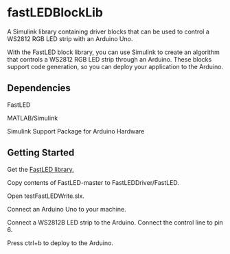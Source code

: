 # fastLEDBlockLib

A Simulink library containing driver blocks that can be used to control a WS2812 RGB LED strip with an Arduino Uno.

With the FastLED block library, you can use Simulink to create an algorithm that controls a WS2812 RGB LED strip through an Arduino. These blocks support code generation, so you can deploy your application to the Arduino.

## Dependencies

FastLED

MATLAB/Simulink

Simulink Support Package for Arduino Hardware

## Getting Started

Get the [FastLED library.](https://github.com/FastLED)

Copy contents of FastLED-master to FastLEDDriver/FastLED.

Open testFastLEDWrite.slx.

Connect an Arduino Uno to your machine.

Connect a WS2812B LED strip to the Arduino. Connect the control line to pin 6.

Press ctrl+b to deploy to the Arduino.
